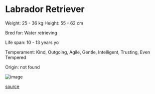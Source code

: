 # Labrador Retriever

Weight: 25 - 36 kg
Height: 55 - 62 cm

Bred for: Water retrieving

Life span: 10 - 13 years yo

Temperament: Kind, Outgoing, Agile, Gentle, Intelligent, Trusting, Even Tempered

Origin: not found

![image](https://cdn2.thedogapi.com/images/B1uW7l5VX_1280.jpg)

[source](https://api.thedogapi.com/v1/breeds/149)

